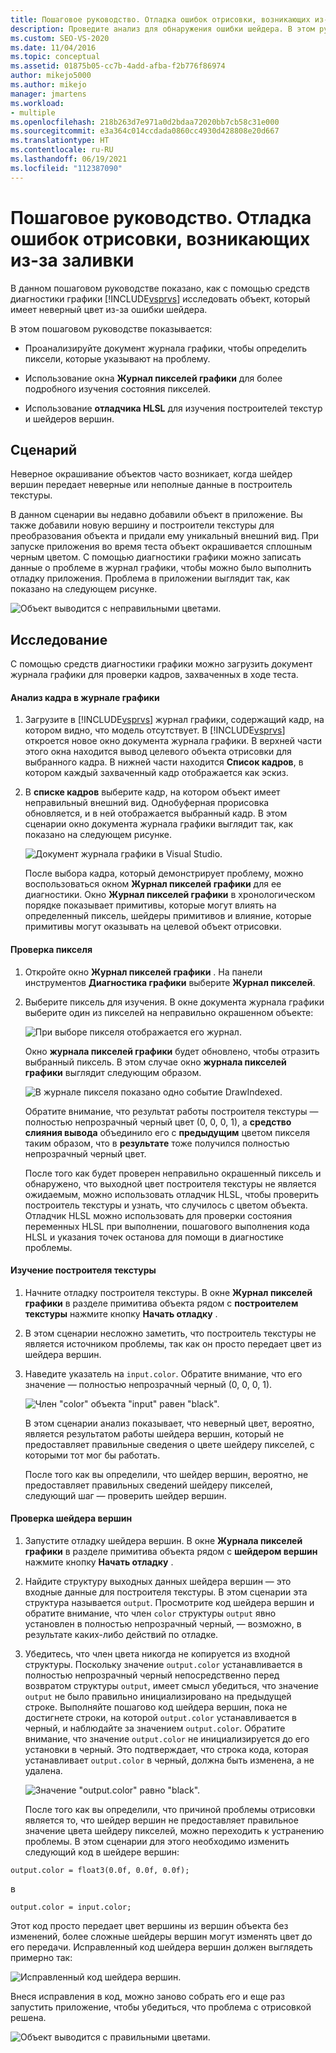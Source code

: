 ```yaml
---
title: Пошаговое руководство. Отладка ошибок отрисовки, возникающих из-за заливки | Документация Майкрософт
description: Проведите анализ для обнаружения ошибки шейдера. В этом руководстве показано, как использовать диагностику графики в Visual Studio, включая журнал пикселей графики и отладчик HLSL.
ms.custom: SEO-VS-2020
ms.date: 11/04/2016
ms.topic: conceptual
ms.assetid: 01875b05-cc7b-4add-afba-f2b776f86974
author: mikejo5000
ms.author: mikejo
manager: jmartens
ms.workload:
- multiple
ms.openlocfilehash: 218b263d7e971a0d2bdaa72020bb7cb58c31e000
ms.sourcegitcommit: e3a364c014ccdada0860cc4930d428808e20d667
ms.translationtype: HT
ms.contentlocale: ru-RU
ms.lasthandoff: 06/19/2021
ms.locfileid: "112387090"
---
```

# <a name="walkthrough-debugging-rendering-errors-due-to-shading"></a>Пошаговое руководство. Отладка ошибок отрисовки, возникающих из-за заливки
В данном пошаговом руководстве показано, как с помощью средств диагностики графики [!INCLUDE[vsprvs](../../code-quality/includes/vsprvs_md.md)] исследовать объект, который имеет неверный цвет из-за ошибки шейдера.

 В этом пошаговом руководстве показывается:

- Проанализируйте документ журнала графики, чтобы определить пиксели, которые указывают на проблему.

- Использование окна **Журнал пикселей графики** для более подробного изучения состояния пикселей.

- Использование **отладчика HLSL** для изучения построителей текстур и шейдеров вершин.

## <a name="scenario"></a>Сценарий
 Неверное окрашивание объектов часто возникает, когда шейдер вершин передает неверные или неполные данные в построитель текстуры.

 В данном сценарии вы недавно добавили объект в приложение. Вы также добавили новую вершину и построители текстуры для преобразования объекта и придали ему уникальный внешний вид. При запуске приложения во время теста объект окрашивается сплошным черным цветом. С помощью диагностики графики можно записать данные о проблеме в журнал графики, чтобы можно было выполнить отладку приложения. Проблема в приложении выглядит так, как показано на следующем рисунке.

 ![Объект выводится с неправильными цветами.](media/gfx_diag_demo_render_error_shader_problem.png "gfx_diag_demo_render_error_shader_problem")

## <a name="investigation"></a>Исследование
 С помощью средств диагностики графики можно загрузить документ журнала графики для проверки кадров, захваченных в ходе теста.

#### <a name="to-examine-a-frame-in-a-graphics-log"></a>Анализ кадра в журнале графики

1. Загрузите в [!INCLUDE[vsprvs](../../code-quality/includes/vsprvs_md.md)] журнал графики, содержащий кадр, на котором видно, что модель отсутствует. В [!INCLUDE[vsprvs](../../code-quality/includes/vsprvs_md.md)] откроется новое окно документа журнала графики. В верхней части этого окна находится вывод целевого объекта отрисовки для выбранного кадра. В нижней части находится **Список кадров**, в котором каждый захваченный кадр отображается как эскиз.

2. В **списке кадров** выберите кадр, на котором объект имеет неправильный внешний вид. Однобуферная прорисовка обновляется, и в ней отображается выбранный кадр. В этом сценарии окно документа журнала графики выглядит так, как показано на следующем рисунке.

    ![Документ журнала графики в Visual Studio.](media/gfx_diag_demo_render_error_shader_step_1.png "gfx_diag_demo_render_error_shader_step_1")

   После выбора кадра, который демонстрирует проблему, можно воспользоваться окном **Журнал пикселей графики** для ее диагностики. Окно **Журнал пикселей графики** в хронологическом порядке показывает примитивы, которые могут влиять на определенный пиксель, шейдеры примитивов и влияние, которые примитивы могут оказывать на целевой объект отрисовки.

#### <a name="to-examine-a-pixel"></a>Проверка пикселя

1. Откройте окно **Журнал пикселей графики** . На панели инструментов **Диагностика графики** выберите **Журнал пикселей**.

2. Выберите пиксель для изучения. В окне документа журнала графики выберите один из пикселей на неправильно окрашенном объекте:

    ![При выборе пикселя отображается его журнал.](media/gfx_diag_demo_render_error_shader_step_2.png "gfx_diag_demo_render_error_shader_step_2")

    Окно **журнала пикселей графики** будет обновлено, чтобы отразить выбранный пиксель. В этом случае окно **журнала пикселей графики** выглядит следующим образом.

    ![В журнале пикселя показано одно событие DrawIndexed.](media/gfx_diag_demo_render_error_shader_step_3.png "gfx_diag_demo_render_error_shader_step_3")

    Обратите внимание, что результат работы построителя текстуры — полностью непрозрачный черный цвет (0, 0, 0, 1), а **средство слияния вывода** объединило его с **предыдущим** цветом пикселя таким образом, что в **результате** тоже получился полностью непрозрачный черный цвет.

   После того как будет проверен неправильно окрашенный пиксель и обнаружено, что выходной цвет построителя текстуры не является ожидаемым, можно использовать отладчик HLSL, чтобы проверить построитель текстуры и узнать, что случилось с цветом объекта. Отладчик HLSL можно использовать для проверки состояния переменных HLSL при выполнении, пошагового выполнения кода HLSL и указания точек останова для помощи в диагностике проблемы.

#### <a name="to-examine-the-pixel-shader"></a>Изучение построителя текстуры

1. Начните отладку построителя текстуры. В окне **Журнал пикселей графики** в разделе примитива объекта рядом с **построителем текстуры** нажмите кнопку **Начать отладку** .

2. В этом сценарии несложно заметить, что построитель текстуры не является источником проблемы, так как он просто передает цвет из шейдера вершин.

3. Наведите указатель на `input.color`. Обратите внимание, что его значение — полностью непрозрачный черный (0, 0, 0, 1).

    ![Член "color" объекта "input" равен "black".](media/gfx_diag_demo_render_error_shader_step_5.png "gfx_diag_demo_render_error_shader_step_5")

    В этом сценарии анализ показывает, что неверный цвет, вероятно, является результатом работы шейдера вершин, который не предоставляет правильные сведения о цвете шейдеру пикселей, с которыми тот мог бы работать.

   После того как вы определили, что шейдер вершин, вероятно, не предоставляет правильных сведений шейдеру пикселей, следующий шаг — проверить шейдер вершин.

#### <a name="to-examine-the-vertex-shader"></a>Проверка шейдера вершин

1. Запустите отладку шейдера вершин. В окне **Журнала пикселей графики** в разделе примитива объекта рядом с **шейдером вершин** нажмите кнопку **Начать отладку** .

2. Найдите структуру выходных данных шейдера вершин — это входные данные для построителя текстуры. В этом сценарии эта структура называется `output`. Просмотрите код шейдера вершин и обратите внимание, что член `color` структуры `output` явно установлен в полностью непрозрачный черный, — возможно, в результате каких-либо действий по отладке.

3. Убедитесь, что член цвета никогда не копируется из входной структуры. Поскольку значение `output.color` устанавливается в полностью непрозрачный черный непосредственно перед возвратом структуры `output`, имеет смысл убедиться, что значение `output` не было правильно инициализировано на предыдущей строке. Выполняйте пошагово код шейдера вершин, пока не достигнете строки, на которой `output.color` устанавливается в черный, и наблюдайте за значением `output.color`. Обратите внимание, что значение `output.color` не инициализируется до его установки в черный. Это подтверждает, что строка кода, которая устанавливает `output.color` в черный, должна быть изменена, а не удалена.

    ![Значение "output.color" равно "black".](media/gfx_diag_demo_render_error_shader_step_7.png "gfx_diag_demo_render_error_shader_step_7")

   После того как вы определили, что причиной проблемы отрисовки является то, что шейдер вершин не предоставляет правильное значение цвета шейдеру пикселей, можно переходить к устранению проблемы. В этом сценарии для этого необходимо изменить следующий код в шейдере вершин:

```hlsl
output.color = float3(0.0f, 0.0f, 0.0f);
```

 в

```hlsl
output.color = input.color;
```

 Этот код просто передает цвет вершины из вершин объекта без изменений, более сложные шейдеры вершин могут изменять цвет до его передачи. Исправленный код шейдера вершин должен выглядеть примерно так:

 ![Исправленный код шейдера вершин.](media/gfx_diag_demo_render_error_shader_step_8.png "gfx_diag_demo_render_error_shader_step_8")

 Внеся исправления в код, можно заново собрать его и еще раз запустить приложение, чтобы убедиться, что проблема с отрисовкой решена.

 ![Объект выводится с правильными цветами.](media/gfx_diag_demo_render_error_shader_resolution.png "gfx_diag_demo_render_error_shader_resolution")
